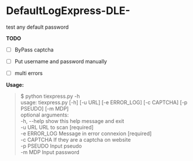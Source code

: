 # DefaultLogExpress-DLE-
test any default password


**TODO**

 - [ ] ByPass captcha
 - [ ] Put username and password manually
 - [ ] multi errors


**Usage:**

> $ python tiexpress.py -h                                              
> usage: tiexpress.py [-h] [-u URL] [-e ERROR_LOG] [-c CAPTCHA] [-p PSEUDO] [-m MDP]                                                              
> optional arguments:                                                   
> -h, --help    show this help message and exit                                                                                                                                                                     
> -u URL        URL to scan [required]                                                                                                                                                                             
> -e ERROR_LOG  Message in error connexion [required]                                                                                                                                                                
> -c CAPTCHA    If they are a captcha on website                                                                                                                                                                     
> -p PSEUDO     Input pseudo                                                                                                                                                                                         
> -m MDP        Input password
